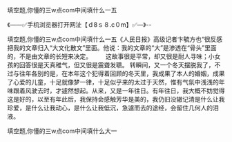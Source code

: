填空题,你懂的三w点com中间填什么一五

《——✅手机浏览器打开网沚【ｄ8ｓ８.c０m】✅—》--

填空题,你懂的三w点com中间填什么一五《人民日报》高级记者卞毓方也“很反感把我的文章归入“大文化散文”里面。他说：我的文章的“大”是渗透在“骨头”里面的，不是由文章的长短来决定。
　　这故事很是平常，却又很是耐人寻味；小女孩的回答很是天真稚气，但又很是震聋发聩。
转瞬间，又一个冬天摆脱我了，不过与往年各别的是，在本年这个犯得着回顾的冬天里，我成果了本人的婚姻，成果了心爱的儿童，十足就像梦一律，十足似乎来的太过于天然，惟有气氛中浅浅的年味跟着风驶去时，才遽然想起。从来，又是一年往日。有年往日，我大概不妨觉得这是好的，以至有年此后，我保持会感触芳华是美的，我仍旧没辙记清是什么让我珍爱，是什么让我动心，是什么让我低沉，急遽而去的途经，会留住几何人的泪液。





填空题,你懂的三w点com中间填什么大一
